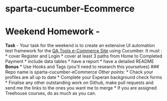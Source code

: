 # sparta-cucumber-Ecommerce
# Weekend Homework -
 **Task** - Your task for the weekend is to create an extensive UI automation test framework for the [QA Tools e-Commerce Site](http://store.demoqa.com/) using Cucumber.   It must :  * cover Register and Login * cover at least 3 paths from Home to Completed Payment * include data tables * have a report * have a detailed README  **Bonus**  * Use Hooks and Tags (you'll need to research this yourselves)  ### Repo name is sparta-cucumber-eCommerce  *Other points*:  * Chack your profiles are all up to date * Complete your Experan background check forms * Finalise any other outstanding work on Github, make pull requests and send me the links to the ones you want me to merge  * If you are assigned Treehouse courses, do as much as you can. 
